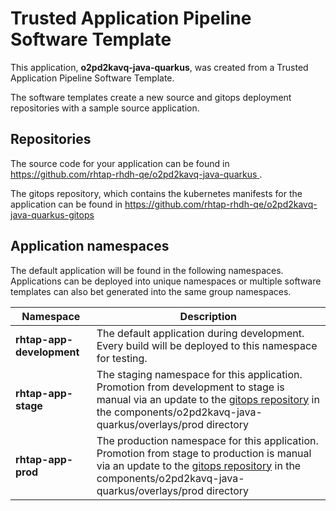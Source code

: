 # Trusted Application Pipeline Software Template

This application, **o2pd2kavq-java-quarkus**, was created from a Trusted Application Pipeline Software Template.

The software templates create a new source and gitops deployment repositories with a sample source application. 

## Repositories

The source code for your application can be found in [https://github.com/rhtap-rhdh-qe/o2pd2kavq-java-quarkus ](https://github.com/rhtap-rhdh-qe/o2pd2kavq-java-quarkus ).
 
The gitops repository, which contains the kubernetes manifests for the application can be found in 
[https://github.com/rhtap-rhdh-qe/o2pd2kavq-java-quarkus-gitops ](https://github.com/rhtap-rhdh-qe/o2pd2kavq-java-quarkus-gitops ) 

## Application namespaces 

The default application will be found in the following namespaces. Applications can be deployed into unique namespaces or multiple software templates can also bet generated into the same group namespaces.  

|  Namespace   |  Description   |  
| -------- | -------- |   
| **rhtap-app-development** | The default application during development. Every build will be deployed to this namespace for testing. | 
| **rhtap-app-stage** | The staging namespace for this application. Promotion from development to stage is manual via an update to the [gitops repository](https://github.com/rhtap-rhdh-qe/o2pd2kavq-java-quarkus-gitops ) in the components/o2pd2kavq-java-quarkus/overlays/prod directory |  
| **rhtap-app-prod** | The production namespace for this application. Promotion from stage to production is manual via an update to the [gitops repository](https://github.com/rhtap-rhdh-qe/o2pd2kavq-java-quarkus-gitops ) in the components/o2pd2kavq-java-quarkus/overlays/prod directory | 